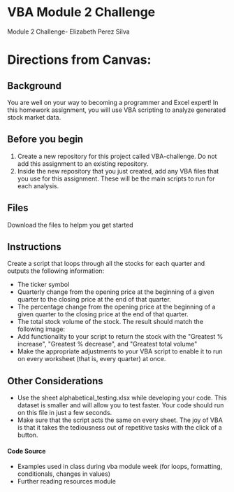# VBA Module 2 Challenge

Module 2 Challenge- Elizabeth Perez Silva

# Directions from Canvas:
## Background

You are well on your way to becoming a programmer and Excel expert! In this homework assignment, you will use VBA scripting to analyze generated stock market data.

## Before you begin

1. Create a new repository for this project called VBA-challenge. Do not add this assignment to an existing repository.
2. Inside the new repository that you just created, add any VBA files that you use for this assignment. These will be the main scripts to run for each analysis.

## Files

Download the files to helpm you get started

## Instructions

 Create a script that loops through all the stocks for each quarter and outputs the following information:
- The ticker symbol
- Quarterly change from the opening price at the beginning of a given quarter to the closing price at the end of that quarter.
- The percentage change from the opening price at the beginning of a given quarter to the closing price at the end of that quarter.
- The total stock volume of the stock. The result should match the following image:
- Add functionality to your script to return the stock with the "Greatest % increase", "Greatest % decrease", and "Greatest total volume"
- Make the appropriate adjustments to your VBA script to enable it to run on every worksheet (that is, every quarter) at once.

## Other Considerations
- Use the sheet alphabetical_testing.xlsx while developing your code. This dataset is smaller and will allow you to test faster. Your code should run on this file in just a few seconds.
- Make sure that the script acts the same on every sheet. The joy of VBA is that it takes the tediousness out of repetitive tasks with the click of a button.

#### Code Source 
- Examples used in class during vba module week (for loops, formatting, conditionals, changes in values)
- Further reading resources module
